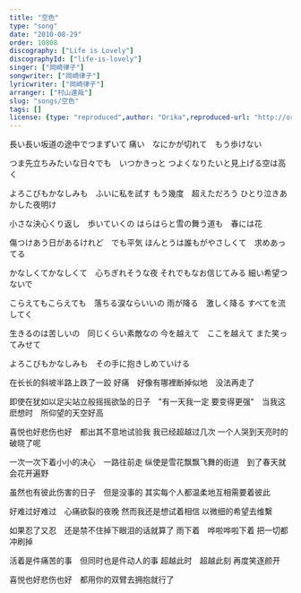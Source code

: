 ```yaml
---
title: "空色"
type: "song"
date: "2010-08-29"
order: 10808
discography: ["Life is Lovely"]
discographyId: ["life-is-lovely"]
singer: ["岡崎律子"]
songwriter: ["岡崎律子"]
lyricwriter: ["岡崎律子"]
arranger: ["村山達哉"]
slug: "songs/空色"
tags: []
license: {type: "reproduced",author: "Orika",reproduced-url: "http://orikamushi.myweb.hinet.net/",reproduced-website: "織歌蟲網站"}
---
```


長い長い坂道の途中でつまずいて 
痛い　なにかが切れて　もう歩けない 

つま先立ちみたいな日々でも　いつかきっと 
つよくなりたいと見上げる空は高く 

よろこびもかなしみも　ふいに私を試す 
もう幾度　超えただろう 
ひとり泣きあかした夜明け 

小さな決心くり返し　歩いていくの 
はらはらと雪の舞う道も　春には花 

傷つけあう日があるけれど　でも平気 
ほんとうは誰もがやさしくて　求めあってる 

かなしくてかなしくて　心ちぎれそうな夜 
それでもなお信じてみる 
細い希望つないで 

こらえてもこらえても　落ちる涙ならいいの 
雨が降る　激しく降る 
すべてを流してく 

生きるのは苦しいの　同じくらい素敵なの 
今を越えて　ここを越えて 
また笑ってみせて 

よろこびもかなしみも　その手に抱きしめていける

在长长的斜坡半路上跌了一跤
好痛　好像有哪裡断掉似地　没法再走了

即使在犹如以足尖站立般摇摇欲坠的日子　"有一天我一定
要变得更强"　当我这麽想时　所仰望的天空好高

喜悦也好悲伤也好　都出其不意地试验我
我已经超越过几次
一个人哭到天亮时的破晓了呢

一次一次下着小小的决心　一路往前走
纵使是雪花飘飘飞舞的街道　到了春天就会花开遍野

虽然也有彼此伤害的日子　但是没事的
其实每个人都温柔地互相需要着彼此

好难过好难过　心痛欲裂的夜晚
然而我还是想试着相信
以微细的希望去维繫

如果忍了又忍　还是禁不住掉下眼泪的话就算了
雨下着　哗啦哗啦下着
把一切都冲刷掉

活着是件痛苦的事　但同时也是件动人的事
超越此时　超越此刻
再度笑逐颜开

喜悦也好悲伤也好　都用你的双臂去拥抱就行了
